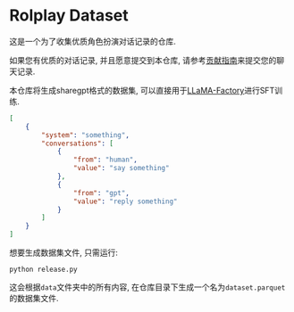 # Rolplay Dataset

这是一个为了收集优质角色扮演对话记录的仓库.

如果您有优质的对话记录, 并且愿意提交到本仓库, 请参考[贡献指南](./CONTRIBUTING.md)来提交您的聊天记录.

本仓库将生成sharegpt格式的数据集, 可以直接用于[LLaMA-Factory](https://github.com/hiyouga/LLaMA-Factory)进行SFT训练.

```json
[
    {
        "system": "something",
        "conversations": [
            {
                "from": "human",
                "value": "say something"
            },
            {
                "from": "gpt",
                "value": "reply something"
            }
        ]
    }
]
```

想要生成数据集文件, 只需运行:

```shell
python release.py
```

这会根据`data`文件夹中的所有内容, 在仓库目录下生成一个名为`dataset.parquet`的数据集文件.

